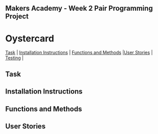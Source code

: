 ## Makers Academy - Week 2 Pair Programming Project

# Oystercard

[Task](#Task) | [Installation Instructions](#Installation) | [Functions and Methods](#Methods) |[User Stories](#Stories) | [Testing](#Testing) |

## Task

## <a name='Installation'> Installation Instructions </a>

## <a name='Methods'> Functions and Methods </a>

## <a name='Stories'> User Stories </a>

